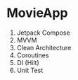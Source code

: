 # MovieApp
1. Jetpack Compose
2. MVVM
3. Clean Architecture
4. Coroutines
5. DI (Hilt)
6. Unit Test
